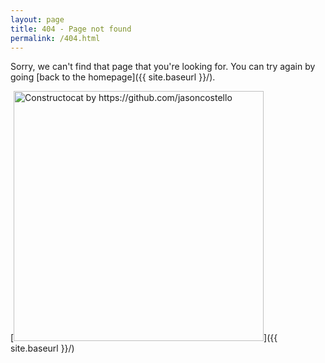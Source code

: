 ```yaml
---
layout: page
title: 404 - Page not found
permalink: /404.html
---
```


Sorry, we can't find that page that you're looking for. You can try again by going [back to the homepage]({{ site.baseurl }}/).

[<img src="{{ site.baseurl }}/images/misc/404.jpg" alt="Constructocat by https://github.com/jasoncostello" style="width: 400px;"/>]({{ site.baseurl }}/)

